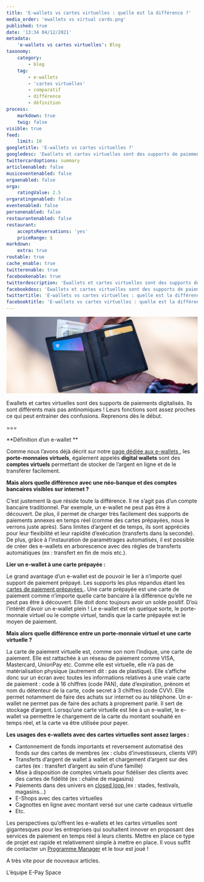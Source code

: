 ```yaml
---
title: 'E-wallets vs cartes virtuelles : quelle est la différence ?'
media_order: 'ewallets vs virtual cards.png'
published: true
date: '13:34 04/12/2021'
metadata:
    'e-wallets vs cartes virtuelles': Blog
taxonomy:
    category:
        - blog
    tag:
        - e-wallets
        - 'cartes virtuelles'
        - comparatif
        - différence
        - définition
process:
    markdown: true
    twig: false
visible: true
feed:
    limit: 10
googletitle: 'E-wallets vs cartes virtuelles ?'
googledesc: 'Ewallets et cartes virtuelles sont des supports de paiements digitalisés. Ils sont différents mais pas antinomiques ! Leurs fonctions sont assez proches ce qui peut entrainer des confusions. Reprenons dès le début.'
twittercardoptions: summary
articleenabled: false
musiceventenabled: false
orgaenabled: false
orga:
    ratingValue: 2.5
orgaratingenabled: false
eventenabled: false
personenabled: false
restaurantenabled: false
restaurant:
    acceptsReservations: 'yes'
    priceRange: $
markdown:
    extra: true
routable: true
cache_enable: true
twitterenable: true
facebookenable: true
twitterdescription: 'Ewallets et cartes virtuelles sont des supports de paiements digitalisés. Ils sont différents mais pas antinomiques ! Leurs fonctions sont assez proches ce qui peut entrainer des confusions. Reprenons dès le début.'
facebookdesc: 'Ewallets et cartes virtuelles sont des supports de paiements digitalisés. Ils sont différents mais pas antinomiques ! Leurs fonctions sont assez proches ce qui peut entrainer des confusions. Reprenons dès le début.'
twittertitle: 'E-wallets vs cartes virtuelles : quelle est la différence ?'
facebooktitle: 'E-wallets vs cartes virtuelles : quelle est la différence ?'
---
```


![E-wallet vs cartes virtuelles](ewallets%20vs%20virtual%20cards.png "e-wallets vs cartes virtuelles - quelle est la différence ?")

Ewallets et cartes virtuelles sont des supports de paiements digitalisés. Ils sont différents mais pas antinomiques ! Leurs fonctions sont assez proches ce qui peut entrainer des confusions. Reprenons dès le début. 

===

**Définition d’un e-wallet **

Comme nous l’avons déjà décrit sur notre <span class="link-blog-simple"><a href=" https://www.epayspace.com/fr/solutions-de-paiement/produits/e-wallets"> page dédiée aux e-wallets </a></span>, les <b>porte-monnaies virtuels</b>, également appelés <b>digital wallets</b> sont des <b>comptes virtuels</b> permettant de stocker de l’argent en ligne et de le transférer facilement. 

<b>Mais alors quelle différence avec une néo-banque et des comptes bancaires visibles sur internet ?</b>

C’est justement là que réside toute la différence. Il ne s’agit pas d’un compte bancaire traditionnel. Par exemple, un e-wallet ne peut pas être à découvert. De plus, il permet de charger très facilement des supports de paiements annexes en temps réel (comme des cartes prépayées, nous le verrons juste après). Sans limites d’argent et de temps, ils sont appréciés pour leur flexibilité et leur rapidité d’exécution (transferts dans la seconde). De plus, grâce à l’instauration de paramétrages automatisés, il est possible de créer des e-wallets en arborescence avec des règles de transferts automatiques (ex : transfert en fin de mois etc.). 

<b>Lier un e-wallet à une carte prépayée :</b>

Le grand avantage d’un e-wallet est de pouvoir le lier à n’importe quel support de paiement prépayé. Les supports les plus répandus étant les <span class="link-blog-simple"><a href=" https://www.epayspace.com/fr/solutions-de-paiement/produits/cartes-prepayees"> cartes de paiement prépayées </a></span>. Une carte prépayée est une carte de paiement comme n’importe quelle carte bancaire à la différence qu’elle ne peut pas être à découvert. Elle doit donc toujours avoir un solde positif. D’où l’intérêt d’avoir un e-wallet plein ! Le e-wallet est en quelque sorte, le porte-monnaie virtuel ou le compte virtuel, tandis que la carte prépayée est le moyen de paiement. 

**Mais alors quelle différence entre un porte-monnaie virtuel et une carte virtuelle ?**

La carte de paiement virtuelle est, comme son nom l’indique, une carte de paiement. Elle est rattachée à un réseau de paiement comme VISA, Mastercard, UnionPay etc. Comme elle est virtuelle, elle n’a pas de matérialisation physique (autrement dit : pas de plastique). Elle s’affiche donc sur un écran avec toutes les informations relatives à une vraie carte de paiement : code à 16 chiffres (code PAN), date d’expiration, prénom et nom du détenteur de la carte, code secret à 3 chiffres (code CVV). Elle permet notamment de faire des achats sur internet ou au téléphone. 
Un e-wallet ne permet pas de faire des achats à proprement parlé. Il sert de stockage d’argent. Lorsqu’une carte virtuelle est liée à un e-wallet, le e-wallet va permettre le chargement de la carte du montant souhaité en temps réel, et la carte va être utilisée pour payer. 

<b>Les usages des e-wallets avec des cartes virtuelles sont assez larges :</b> 
-	Cantonnement de fonds importants et reversement automatisé des fonds sur des cartes de membres (ex : clubs d’investisseurs, clients VIP)
-	Transferts d’argent de wallet à wallet et chargement d’argent sur des cartes (ex : transfert d’argent au sein d’une famille)
-	Mise à disposition de comptes virtuels pour fidéliser des clients avec des cartes de fidélité (ex : chaîne de magasins)
-	Paiements dans des univers en <span class="link-blog-simple"><a href=" https://www.epayspace.com/fr/ressources/blog/closed-loop"> closed loop </a></span> (ex : stades, festivals, magasins…)
-	E-Shops avec des cartes virtuelles
-	Cagnottes en ligne avec montant versé sur une carte cadeaux virtuelle
-	Etc. 

Les perspectives qu’offrent les e-wallets et les cartes virtuelles sont gigantesques pour les entreprises qui souhaitent innover en proposant des services de paiement en temps réel à leurs clients. Mettre en place ce type de projet est rapide et relativement simple à mettre en place. Il vous suffit de contacter un <span class="link-blog-simple"><a href="https://www.epayspace.com/fr/ressources/blog/program-manager">Programme Manager</a></span> et le tour est joué !

A très vite pour de nouveaux articles. 

L’équipe E-Pay Space
